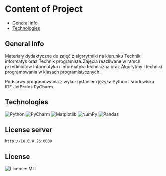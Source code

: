 # Content of Project
- [General info](#general-info)
- [Technologies](#technologies)

## General info <!-- (ogólne informację o projekcie) -->
Materiały dydaktyczne do zajęć z algorytmiki na kierunku Technik informatyk oraz Technik programista. Zajęcia reazliwane w ramch przedmiotów Informatyka i Informatyka techniczna oraz Algorytmy i techniki programowania w klasach programistycznych.

Podstawy programowania z wykorzystaniem języka Python i środowiska IDE JetBrains PyCharm.

## Technologies <!-- (informację o technologiach jakich użyliśmy w projekcie; rekruterzy często sprawdzają właśnie tą sekcję) -->

![Python](https://img.shields.io/badge/python-3670A0?style=for-the-badge&logo=python&logoColor=ffdd54)
![PyCharm](https://img.shields.io/badge/pycharm-143?style=for-the-badge&logo=pycharm&logoColor=black&color=black&labelColor=green)
![Matplotlib](https://img.shields.io/badge/Matplotlib-%23ffffff.svg?style=for-the-badge&logo=Matplotlib&logoColor=black)
![NumPy](https://img.shields.io/badge/numpy-%23013243.svg?style=for-the-badge&logo=numpy&logoColor=white)
![Pandas](https://img.shields.io/badge/pandas-%23150458.svg?style=for-the-badge&logo=pandas&logoColor=white)

## License server
```commandline
http://10.0.0.26:8080
```

## License
![License: MIT](https://img.shields.io/badge/License-MIT-yellow.svg)
